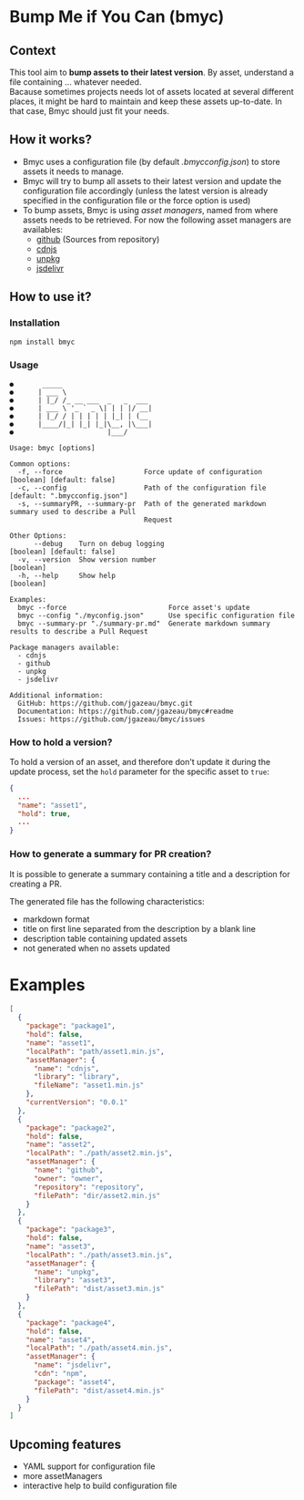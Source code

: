 # Bump Me if You Can (bmyc)

## Context

This tool aim to **bump assets to their latest version**. By asset, understand a file containing ... whatever needed.  
Bacause sometimes projects needs lot of assets located at several different places, it might be hard to maintain and keep these assets up-to-date.
In that case, Bmyc should just fit your needs.

## How it works?

* Bmyc uses a configuration file (by default *.bmycconfig.json*) to store assets it needs to manage.
* Bmyc will try to bump all assets to their latest version and update the configuration file accordingly (unless the latest version is already specified in the configuration file or the force option is used)
* To bump assets, Bmyc is using *asset managers*, named from where assets needs to be retrieved. For now the following asset managers are availables:
    * [github](https://github.com/) (Sources from repository)
    * [cdnjs](https://cdnjs.com/)
    * [unpkg](https://unpkg.com/)
    * [jsdelivr](https://www.jsdelivr.com/)

## How to use it?

### Installation

```sh
npm install bmyc
```

### Usage

```
●       _____
●      | ___ \
●      | |_/ /_ __ ___  _   _  ___
●      | ___ \ '_ ` _ \| | | |/ __|
●      | |_/ / | | | | | |_| | (__
●      |____/|_| |_| |_|\__, |\___|
●                       |___/

Usage: bmyc [options]

Common options:
  -f, --force                    Force update of configuration            [boolean] [default: false]
  -c, --config                   Path of the configuration file        [default: ".bmycconfig.json"]
  -s, --summaryPR, --summary-pr  Path of the generated markdown summary used to describe a Pull
                                 Request

Other Options:
      --debug    Turn on debug logging                                    [boolean] [default: false]
  -v, --version  Show version number                                                       [boolean]
  -h, --help     Show help                                                                 [boolean]

Examples:
  bmyc --force                         Force asset's update
  bmyc --config "./myconfig.json"      Use specific configuration file
  bmyc --summary-pr "./summary-pr.md"  Generate markdown summary results to describe a Pull Request

Package managers available:
  - cdnjs
  - github
  - unpkg
  - jsdelivr

Additional information:
  GitHub: https://github.com/jgazeau/bmyc.git
  Documentation: https://github.com/jgazeau/bmyc#readme
  Issues: https://github.com/jgazeau/bmyc/issues
```

### How to hold a version?

To hold a version of an asset, and therefore don't update it during the update process, set the `hold` parameter for the specific asset to `true`:
```json
{
  ...
  "name": "asset1",
  "hold": true,
  ...
}
```

### How to generate a summary for PR creation?

It is possible to generate a summary containing a title and a description for creating a PR.

The generated file has the following characteristics:
* markdown format
* title on first line separated from the description by a blank line
* description table containing updated assets
* not generated when no assets updated

# Examples

```json
[
  {
    "package": "package1",
    "hold": false,
    "name": "asset1",
    "localPath": "path/asset1.min.js",
    "assetManager": {
      "name": "cdnjs",
      "library": "library",
      "fileName": "asset1.min.js"
    },
    "currentVersion": "0.0.1"
  },
  {
    "package": "package2",
    "hold": false,
    "name": "asset2",
    "localPath": "./path/asset2.min.js",
    "assetManager": {
      "name": "github",
      "owner": "owner",
      "repository": "repository",
      "filePath": "dir/asset2.min.js"
    }
  },
  {
    "package": "package3",
    "hold": false,
    "name": "asset3",
    "localPath": "./path/asset3.min.js",
    "assetManager": {
      "name": "unpkg",
      "library": "asset3",
      "filePath": "dist/asset3.min.js"
    }
  },
  {
    "package": "package4",
    "hold": false,
    "name": "asset4",
    "localPath": "./path/asset4.min.js",
    "assetManager": {
      "name": "jsdelivr",
      "cdn": "npm",
      "package": "asset4",
      "filePath": "dist/asset4.min.js"
    }
  }
]
```

## Upcoming features

* YAML support for configuration file
* more assetManagers
* interactive help to build configuration file
